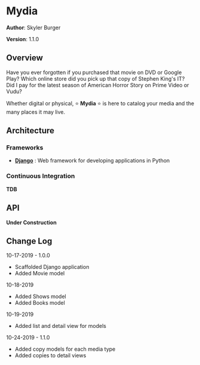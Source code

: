# Mydia

**Author**: Skyler Burger

**Version**: 1.1.0

## Overview
Have you ever forgotten if you purchased that movie on DVD or Google Play? Which online store did you pick up that copy of Stephen King's IT? Did I pay for the latest season of American Horror Story on Prime Video or Vudu? 

Whether digital or physical, :star: **Mydia** :star: is here to catalog your media and the many places it may live.

## Architecture
### Frameworks
- [**Django**](https://www.djangoproject.com/) : Web framework for developing applications in Python

### Continuous Integration
**TDB**

## API
**Under Construction**

## Change Log
10-17-2019 - 1.0.0
- Scaffolded Django application
- Added Movie model

10-18-2019
- Added Shows model
- Added Books model

10-19-2019
- Added list and detail view for models

10-24-2019 - 1.1.0
- Added copy models for each media type
- Added copies to detail views
